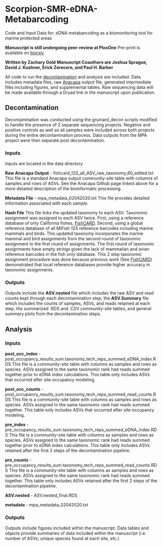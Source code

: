 # Scorpion-SMR-eDNA-Metabarcoding
Code and Input Data for: eDNA metabarcoding as a biomonitoring tool for marine protected areas

**Manuscript is still undergoing peer-review at PlosOne**
Pre-print is available on [biorxiv](https://www.biorxiv.org/content/10.1101/2020.08.20.258889v1.full)


**Written by Zachary Gold**
**Manuscript Coauthors are Joshua Sprague, David J. Kushner, Erick Zerecero, and Paul H. Barber**

All code to run the [decontamination](https://github.com/zjgold/gruinard_decon)  and analysis are included. Data includes metadata files, raw [Anacapa](https://github.com/limey-bean/Anacapa) output file, generated intermediate files including figures, and supplemental tables. Raw sequencing data will be made available through a Dryad link in the manuscript upon publication.


## Decontamination
Decontamination was conducted using the gruinard_decon scripts modified to handle the presence of 2 separate sequencing projects. Negative and positive controls as well as all samples were included across both projects during the entire decontamination process. Data outputs from the MPA project were then separate post decontamination.

### Inputs
Inputs are located in the data directory

**Raw Anacapa Output** - fishcard_12S_all_ASV_raw_taxonomy_60_edited.txt
This file is a standard Anacapa output community-site table with columns of samples and rows of ASVs. See the Anacapa Github page linked above for a more detailed description of the bioinformatic processing.

**Metadata File** - mpa_metadata_02042020.txt
This file provides detailed information associated with each sample.

**Hash File**
This file links the updated taxonomy to each ASV. Taxonomic assignment was assigned to each ASV twice. First, using a reference database of only California fishes, [FishCARD](https://github.com/zjgold/FishCARD). Second, using a global reference database of all MiFish *12S* reference barcodes including marine mammals and birds. This updated taxonomy incorporates the marine mammal and bird assignments from the second round of taxonomic assignment to the first round of assignments. The first round of taxonomic assignments have empty strings given the lack of mammalian and avian reference barcodes in the fish only database. This 2 step taxonomic assignment procedure was done because previous work (See [FishCARD](https://authorea.com/doi/full/10.22541/au.159136805.55528691)) demonstrated that local reference databases provide higher accuracy in taxonomic assignments.

### Outputs

Outputs include the **ASV.nested** file which includes the raw ASV and read counts kept through each decontamination step, the **ASV.Summary** file which includes the counts of samples, ASVs, and reads retained at each step, the summarized .RDS and .CSV community-site tables, and general summary plots from the decontamination steps.

## Analysis

### Inputs
**post_occ_index** - post_occupancy_results_sum.taxonomy_tech_reps_summed_eDNA_index.RDS
This file is a community-site table with columns as samples and rows as species. ASVs assigned to the same taxonomic rank had reads summed together prior to eDNA index calculations. This table only includes ASVs that occurred after site occupancy modeling.

**post_occ_counts**  - post_occupancy_results_sum.taxonomy_tech_reps_summed_read_counts.RDS
This file is a community-site table with columns as samples and rows as species. ASVs assigned to the same taxonomic rank had reads summed together. This table only includes ASVs that occurred after site occupancy modeling.

**pre_index** - pre_occupancy_results_sum.taxonomy_tech_reps_summed_eDNA_index.RDS
This file is a community-site table with columns as samples and rows as species. ASVs assigned to the same taxonomic rank had reads summed together prior to eDNA index calculations. This table only includes ASVs retained after the first 2 steps of the decontamination pipeline.

**pre_counts** - pre_occupancy_results_sum.taxonomy_tech_reps_summed_read_counts.RDS
This file is a community-site table with columns as samples and rows as species. ASVs assigned to the same taxonomic rank had reads summed together. This table only includes ASVs retained after the first 2 steps of the decontamination pipeline.

**ASV.nested** - ASV.nested_final.RDS

**metadata** - mpa_metadata_02042020.txt

### Outputs

Outputs include figures included within the manuscript. Data tables and objects provide summaries of data included within the manuscript (i.e. number of ASVs, unique species found at each site, etc.)
